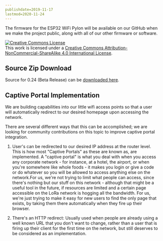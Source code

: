 ```yaml
---
publishdate=2019-11-17
lastmod=2020-11-24
---
```


The firmware for the ESP32 WiFi Pylon will be available on our GitHub when we make the project public, along with all of our other firmware or software.

<a rel="license" href="http://creativecommons.org/licenses/by-nc-sa/4.0/"><img alt="Creative Commons License" style="border-width:0" src="https://i.creativecommons.org/l/by-nc-sa/4.0/80x15.png" /></a><br />This work is licensed under a <a rel="license" href="http://creativecommons.org/licenses/by-nc-sa/4.0/">Creative Commons Attribution-NonCommercial-ShareAlike 4.0 International License</a>.

## Source Zip Download

Source for 0.24 (Beta Release) can be [downloaded here](../esp32_wifi_bt.7z).

## Captive Portal Implementation

We are building capabilities into our little wifi access points so that a user will automatically redirect to our desired homepage upon accessing the network.

There are several different ways that this can be accomplished; we are looking for community contributions on this topic to improve captive portal integration.

1. User's can be redirected to our desired IP address at the router level. This is how most "Captive Portals" as these are known as, are implemented. A "captive portal" is what you deal with when you access any corporate network - for instance, at a hotel, the airport, or when you're somewhere like whole foods - it makes you login or give a code or do whatever so you will be allowed to access anything else on the network.For us, we're not trying to limit what people can access, since there's nothing but our stuff on this network - although that might be a useful tool in the future, if resources are limited and a certain page accessible on the LoRa network is hogging all the bandwidth. For us, we're just trying to make it easy for new users to find the only page that exists, by taking them there automatically when they fire up their browser.

2. There's an HTTP redirect: Usually used when people are already using a well known URL that you don't want to change, rather than a user that is firing up their client for the first time on the network, but still deserves to be considered as an implementation.

